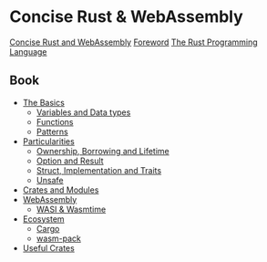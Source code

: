 # Concise Rust & WebAssembly

[Concise Rust and WebAssembly](ch00-01-title-page.md)
[Foreword](ch00-02-foreword.md)
[The Rust Programming Language](ch00-03-rust.md)

## Book

- [The Basics](ch01-00-basics.md)
  - [Variables and Data types](ch01-01-variables.md)
  - [Functions](ch01-02-functions.md)
  - [Patterns](ch01-03-patterns.md)
- [Particularities](ch02-00-particularities.md)
  - [Ownership, Borrowing and Lifetime](ch02-01-ownership.md)
  - [Option and Result](ch02-02-option-result.md)
  - [Struct, Implementation and Traits](ch02-03-struct-trait.md)
  - [Unsafe](ch02-04-unsafe.md)
- [Crates and Modules](ch03-00-crates-modules.md)
- [WebAssembly]()
  - [WASI & Wasmtime]()
- [Ecosystem]()
  - [Cargo]()
  - [wasm-pack]()
- [Useful Crates](ch06-00-useful-crates.md)
